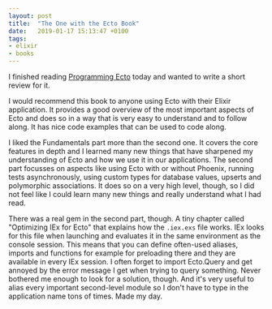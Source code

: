 ```yaml
---
layout: post
title:  "The One with the Ecto Book"
date:   2019-01-17 15:13:47 +0100
tags: 
- elixir
- books
---
```


I finished reading [Programming Ecto](https://pragprog.com/book/wmecto/programming-ecto) today and wanted to write a short review for it.

I would recommend this book to anyone using Ecto with their Elixir application. It provides a good overview of the most important aspects of Ecto and does so in a way that is very easy to understand and to follow along. It has nice code examples that can be used to code along.

I liked the Fundamentals part more than the second one. It covers the core features in depth and I learned many new things that have sharpened my understanding of Ecto and how we use it in our applications. The second part focusses on aspects like using Ecto with or without Phoenix, running tests asynchronously, using custom types for database values, upserts and polymorphic associations. It does so on a very high level, though, so I did not feel like I could learn many new things and really understand what I had read.

There was a real gem in the second part, though. A tiny chapter called "Optimizing IEx for Ecto" that explains how the `.iex.exs` file works. IEx looks for this file when launching and evaluates it in the same environment as the console session. This means that you can define often-used aliases, imports and functions for example for preloading there and they are available in every IEx session. I often forget to import Ecto.Query and get annoyed by the error message I get when trying to query something. Never bothered me enough to look for a solution, though. And it's very useful to alias every important second-level module so I don't have to type in the application name tons of times. Made my day.
